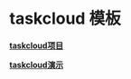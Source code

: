 # taskcloud 模板

**[taskcloud项目](https://github.com/leizongmin/taskcloud)**

**[taskcloud演示](http://task.cnodejs.net)**